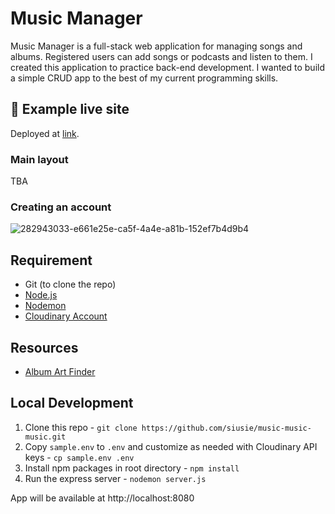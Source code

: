 # Music Manager

Music Manager is a full-stack web application for managing songs and albums. Registered users can add songs or podcasts and listen to them. I created this application to practice back-end development. I wanted to build a simple CRUD app to the best of my current programming skills.

## 🌌 Example live site

Deployed at [link]().

### Main layout

TBA

### Creating an account

![282943033-e661e25e-ca5f-4a4e-a81b-152ef7b4d9b4](https://github.com/siusie/music-manager/assets/93149998/9e29ffb9-d8de-4c89-8127-a5c603015679)

## Requirement

- Git (to clone the repo)
- [Node.js](https://nodejs.org/en/)
- [Nodemon](https://nodemon.io/)
- [Cloudinary Account](https://cloudinary.com/)

## Resources

- [Album Art Finder](https://bendodson.com/projects/itunes-artwork-finder/)

## Local Development

1. Clone this repo - `git clone https://github.com/siusie/music-music-music.git`
2. Copy `sample.env` to `.env` and customize as needed with Cloudinary API keys - `cp sample.env .env`
3. Install npm packages in root directory - `npm install`
4. Run the express server - `nodemon server.js`

App will be available at http://localhost:8080
